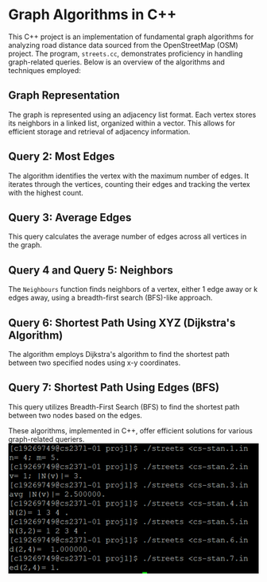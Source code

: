 # Graph Algorithms in C++

This C++ project is an implementation of fundamental graph algorithms for analyzing road distance data sourced from the OpenStreetMap (OSM) project. The program, `streets.cc`, demonstrates proficiency in handling graph-related queries. Below is an overview of the algorithms and techniques employed:

## Graph Representation

The graph is represented using an adjacency list format. Each vertex stores its neighbors in a linked list, organized within a vector. This allows for efficient storage and retrieval of adjacency information.

## Query 2: Most Edges

The algorithm identifies the vertex with the maximum number of edges. It iterates through the vertices, counting their edges and tracking the vertex with the highest count.

## Query 3: Average Edges

This query calculates the average number of edges across all vertices in the graph.

## Query 4 and Query 5: Neighbors

The `Neighbours` function finds neighbors of a vertex, either 1 edge away or k edges away, using a breadth-first search (BFS)-like approach.

## Query 6: Shortest Path Using XYZ (Dijkstra's Algorithm)

The algorithm employs Dijkstra's algorithm to find the shortest path between two specified nodes using x-y coordinates.

## Query 7: Shortest Path Using Edges (BFS)

This query utilizes Breadth-First Search (BFS) to find the shortest path between two nodes based on the edges.

These algorithms, implemented in C++, offer efficient solutions for various graph-related queriers.
![Graph](https://github.com/OliverNagy10/Graph_Algorithm/blob/main/sample_data/Graphs.png)

